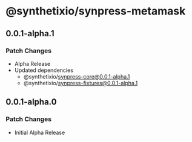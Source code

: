 # @synthetixio/synpress-metamask

## 0.0.1-alpha.1

### Patch Changes

- Alpha Release
- Updated dependencies
  - @synthetixio/synpress-core@0.0.1-alpha.1
  - @synthetixio/synpress-fixtures@0.0.1-alpha.1

## 0.0.1-alpha.0

### Patch Changes

- Initial Alpha Release
